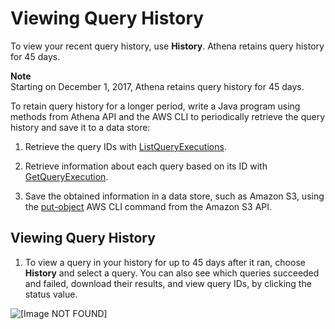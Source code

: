 # Viewing Query History<a name="queries-viewing-history"></a>

To view your recent query history, use **History**\. Athena retains query history for 45 days\.

**Note**  
Starting on December 1, 2017, Athena retains query history for 45 days\.

To retain query history for a longer period, write a Java program using methods from Athena API and the AWS CLI to periodically retrieve the query history and save it to a data store:

1. Retrieve the query IDs with [ListQueryExecutions](http://docs.aws.amazon.com/athena/latest/APIReference/API_ListQueryExecutions.html)\.

1. Retrieve information about each query based on its ID with [GetQueryExecution](http://docs.aws.amazon.com/athena/latest/APIReference/API_GetQueryExecution.html)\.

1. Save the obtained information in a data store, such as Amazon S3, using the [put\-object](http://docs.aws.amazon.com/cli/latest/reference/s3api/put-object.html) AWS CLI command from the Amazon S3 API\.

## Viewing Query History<a name="id1"></a>

1. To view a query in your history for up to 45 days after it ran, choose **History** and select a query\. You can also see which queries succeeded and failed, download their results, and view query IDs, by clicking the status value\.

![\[Image NOT FOUND\]](http://docs.aws.amazon.com/athena/latest/ug/images/query_history.png)